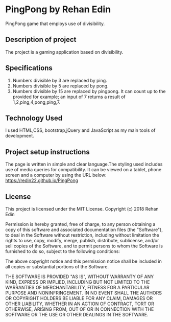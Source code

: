 # PingPong by Rehan Edin
PingPong game that employs use of divisibility.

## Description of project
The project is a gaming application based on divisibility. 
## Specifications
1. Numbers divisible by 3 are replaced by ping.
2. Numbers divisible by 5 are replaced by pong.
3. Numbers divisible by 15 are replaced by pingpong.
It can count up to the provided for example;
an input of 7 returns a result of 1,2,ping,4,pong,ping,7.
## Technology Used
I used HTML,CSS, bootstrap,jQuery and JavaScript as my main tools of development.
## Project setup instructions
The page is written in simple and clear language.The styling used includes use of media queries for compatibility. It can be viewed
on a tablet, phone screen and a computer by using the URL below:
https://redin22.github.io/PingPong
## License
This project is licensed under the MIT License.
Copyright (c) 2018 Rehan Edin

Permission is hereby granted, free of charge, to any person obtaining a copy of this software and associated documentation 
files (the "Software"), to deal in the Software without restriction, including without limitation the rights to use, copy,
modify, merge, publish, distribute, sublicense, and/or sell copies of the Software, and to permit persons to whom the Software 
is furnished to do so, subject to the following conditions:

The above copyright notice and this permission notice shall be included in all copies or substantial portions of the Software.

THE SOFTWARE IS PROVIDED "AS IS", WITHOUT WARRANTY OF ANY KIND, EXPRESS OR IMPLIED, INCLUDING BUT NOT LIMITED TO THE WARRANTIES
OF MERCHANTABILITY, FITNESS FOR A PARTICULAR PURPOSE AND NONINFRINGEMENT. IN NO EVENT SHALL THE AUTHORS OR COPYRIGHT HOLDERS
BE LIABLE FOR ANY CLAIM, DAMAGES OR OTHER LIABILITY, WHETHER IN AN ACTION OF CONTRACT, TORT OR OTHERWISE, ARISING FROM, OUT OF
OR IN CONNECTION WITH THE SOFTWARE OR THE USE OR OTHER DEALINGS IN THE SOFTWARE.
